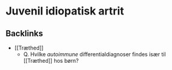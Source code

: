 # Juvenil idiopatisk artrit


## Backlinks
* [[Træthed]]
	* Q. Hvilke *autoimmune* differentialdiagnoser findes især til [[Træthed]] hos børn?

<!-- #anki/tag/med/Rheumatology #anki/deck/Medicine -->

<!-- {BearID:3069BE5D-512D-4DFF-860E-E7C2B12B415E-65488-0000746F80771140} -->
